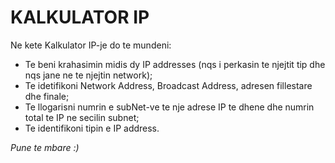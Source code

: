 # **KALKULATOR IP**

Ne kete Kalkulator IP-je do te mundeni:
- Te beni krahasimin midis dy IP addresses (nqs i perkasin te njejtit tip dhe nqs jane ne te njejtin network);
- Te idetifikoni Network Address, Broadcast Address, adresen fillestare dhe finale;
- Te llogarisni numrin e subNet-ve te nje adrese IP te dhene dhe numrin total te IP ne secilin subnet;
- Te identifikoni tipin e IP address.



_Pune te mbare :)_